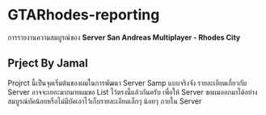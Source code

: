 # GTARhodes-reporting
การรายงานความสมบูรณ์ของ **Server San Andreas Multiplayer - Rhodes City**

## Prject By Jamal 
Projrct นี้เป็นจุดเริ่มต้นของผมในการพัฒนา Server Samp แบบจริงจัง รายละเอียดเกี่ยวกับ Server อาจจะเยอะมากมายผมขอ List ไว้ตรงนี้แล้วกันครับ
เพื่อให้ Server ขอผมออกมาได้อย่างสมบูรณ์บัคน้อยหรือไม่มีบัคเอาไว้เก็บรายละเอียดเล็กๆ น้อยๆ ภายใน Server
